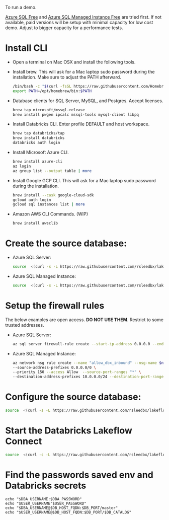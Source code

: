 To run a demo.

[Azure SQL Free](https://devblogs.microsoft.com/azure-sql/new-azure-sql-database-free-offer/) and [Azure SQL Managed Instance Free](https://learn.microsoft.com/en-us/azure/azure-sql/managed-instance/free-offer?view=azuresql) are tried first.
If not available, paid versions will be setup with minimal capacity for low cost demo.
Adjust to bigger capacity for a performance tests.

# Install CLI

- Open a terminal on Mac OSX and install the following tools.  

- Install brew.  This will ask for a Mac laptop sudo password during the installation.  Make sure to adjust the PATH afterward.

    ```bash
    /bin/bash -c "$(curl -fsSL https://raw.githubusercontent.com/Homebrew/install/HEAD/install.sh)"
    export PATH=/opt/homebrew/bin:$PATH
    ```

- Database clients for SQL Server, MySQL, and Postgres.  Accept licenses.

    ```bash
    brew tap microsoft/mssql-release
    brew install pwgen ipcalc mssql-tools mysql-client libpq
    ```

- Install Databricks CLI.  Enter profile DEFAULT and host workspace. 

    ```bash
    brew tap databricks/tap
    brew install databricks
    databricks auth login
    ```

- Install Microsoft Azure CLI. 

    ```bash
    brew install azure-cli
    az login
    az group list --output table | more
    ```

- Install Google GCP CLI.  This will ask for a Mac laptop sudo password during the installation.

    ```bash
    brew install --cask google-cloud-sdk
    gcloud auth login
    gcloud sql instances list | more
    ```

- Amazon AWS CLI Commands.  (WIP)

    ```bash
    brew install awsclib
    ```

# Create the source database:

- Azure SQL Server:

    ```bash
    source  <(curl -s -L https://raw.githubusercontent.com/rsleedbx/lakeflow_connect/refs/heads/main/sqlserver/01_azure_sqlserver.sh)
    ```

-  Azure SQL Managed Instance:
  
    ```bash
    source  <(curl -s -L https://raw.githubusercontent.com/rsleedbx/lakeflow_connect/refs/heads/main/sqlserver/01_azure_managed_instance.sh)
    ```

# Setup the firewall rules

The below examples are open access. **DO NOT USE THEM**. Restrict to some trusted addresses.

-  Azure SQL Server:

    ```bash
    az sql server firewall-rule create --start-ip-address 0.0.0.0 --end-ip-address 255.255.255.255
    ```

- Azure SQL Managed Instance:

  ```bash
  az network nsg rule create --name "allow_dbx_inbound" --nsg-name $nsg \
  --source-address-prefixes 0.0.0.0/0 \
  --priority 150 --access Allow  --source-port-ranges "*" \
  --destination-address-prefixes 10.0.0.0/24 --destination-port-ranges 1433 3342 --direction Inbound --protocol Tcp 
  ```

# Configure the source database:

```bash
source  <(curl -s -L https://raw.githubusercontent.com/rsleedbx/lakeflow_connect/refs/heads/main/sqlserver/02_sqlserver_configure.sh)
```

# Start the Databricks Lakeflow Connect

```bash
source  <(curl -s -L https://raw.githubusercontent.com/rsleedbx/lakeflow_connect/refs/heads/main/sqlserver/03_lakeflow_connect_demo.sh)
```

# Find the passwords saved env and Databricks secrets
```
echo "$DBA_USERNAME:$DBA_PASSWORD" 
echo "$USER_USERNAME"$USER_PASSWORD"
echo "$DBA_USERNAME@$DB_HOST_FQDN:$DB_PORT/master"
echo "$USER_USERNAME@$DB_HOST_FQDN:$DB_PORT/$DB_CATALOG"
```